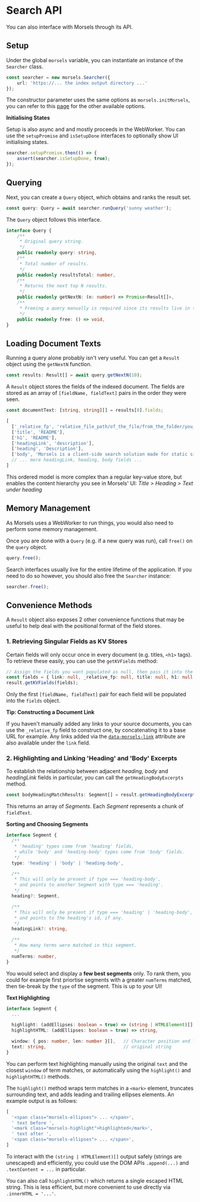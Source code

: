 # Search API

You can also interface with Morsels through its API.

## Setup

Under the global `morsels` variable, you can instantiate an instance of the `Searcher` class.

```ts
const searcher = new morsels.Searcher({
    url: 'https://... the index output directory ...'
});
```

The constructor parameter uses the same options as `morsels.initMorsels`, you can refer to this [page](./search_configuration.md#search-functionality-options) for the other available options.

**Initialising States**

Setup is also async and and mostly proceeds in the WebWorker. You can  use the `setupPromise` and `isSetupDone` interfaces to optionally show UI initialising states.

```ts
searcher.setupPromise.then(() => {
    assert(searcher.isSetupDone, true);
});
```

## Querying

Next, you can create a `Query` object, which obtains and ranks the result set. 

```ts
const query: Query = await searcher.runQuery('sunny weather');
```

The `Query` object follows this interface.

```ts
interface Query {
    /**
     * Original query string.
     */
    public readonly query: string,
    /**
     * Total number of results.
     */
    public readonly resultsTotal: number,
    /**
     * Returns the next top N results.
     */
    public readonly getNextN: (n: number) => Promise<Result[]>,
    /**
     * Freeing a query manually is required since its results live in the WebWorker.
     */
    public readonly free: () => void,
}
```

## Loading Document Texts

Running a query alone probably isn't very useful. You can get a `Result` object using the `getNextN` function.

```ts
const results: Result[] = await query.getNextN(10);
```

A `Result` object stores the fields of the indexed document. The fields are stored as an array of `[fieldName, fieldText]` pairs in the order they were seen.

```ts
const documentText: [string, string][] = results[0].fields;

[
  ['_relative_fp', 'relative_file_path/of_the_file/from_the_folder/you_indexed'],
  ['title', 'README'],
  ['h1', 'README'],
  ['headingLink', 'description'],
  ['heading', 'Description'],
  ['body', 'Morsels is a client-side search solution made for static sites, depending on a pre-built index generated by a CLI tool. Some similar tools in this space are Stork and TinySearch. Morsels does the same, with a focus on providing a more feature rich and relevant search experience, while remaining easy to get started with for common use cases (e.g. single domain static sites).'],
  // ... more headingLink, heading, body fields ...
]
```

This ordered model is more complex than a regular key-value store, but enables the content hierarchy you see in Morsels' UI: *Title > Heading > Text under heading*

## Memory Management

As Morsels uses a WebWorker to run things, you would also need to perform some memory management.

Once you are done with a `Query` (e.g. if a new query was run), call `free()` on the `query` object.

```ts
query.free();
```

Search interfaces usually live for the entire lifetime of the application. If you need to do so however, you should also free the `Searcher` instance:

```ts
searcher.free();
```

## Convenience Methods

A `Result` object also exposes 2 other convenience functions that may be useful to help deal with the positional format of the field stores.

### 1. Retrieving Singular Fields as KV Stores

Certain fields will only occur once in every document (e.g. titles, `<h1>` tags). To retrieve these easily, you can use the `getKVFields` method:

```ts
// Assign the fields you want populated as null, then pass it into the method
const fields = { link: null, _relative_fp: null, title: null, h1: null };
result.getKVFields(fields);
```

Only the first `[fieldName, fieldText]` pair for each field will be populated into the `fields` object.

**Tip: Constructing a Document Link**

If you haven't manually added any links to your source documents, you can use the `_relative_fp` field to construct one, by concatenating it to a base URL for example. Any links added via the [`data-morsels-link`](./linking_to_others.md) attribute are also available under the `link` field.

### 2. Highlighting and Linking 'Heading' and 'Body' Excerpts

To establish the relationship between adjacent *heading*, *body* and *headingLink* fields in particular, you can call the `getHeadingBodyExcerpts` method.

```ts
const bodyHeadingMatchResults: Segment[] = result.getHeadingBodyExcerpts();
```

This returns an array of *Segments*. Each *Segment* represents a chunk of `fieldText`.

**Sorting and Choosing Segments**

```ts
interface Segment {
  /**
   * 'heading' types come from 'heading' fields,
   * while 'body' and 'heading-body' types come from 'body' fields.
   */
  type: 'heading' | 'body' | 'heading-body',

  /**
   * This will only be present if type === 'heading-body',
   * and points to another Segment with type === 'heading'.
   */
  heading?: Segment,

  /**
   * This will only be present if type === 'heading' | 'heading-body',
   * and points to the heading's id, if any.
   */
  headingLink?: string,

  /**
   * How many terms were matched in this segment.
   */
  numTerms: number,
}
```

You would select and display a **few best segments** only. To rank them, you could for example first priortise segments with a greater `numTerms` matched, then tie-break by the `type` of the segment. This is up to your UI!

**Text Highlighting**

```ts
interface Segment {
  ...

  highlight: (addEllipses: boolean = true) => (string | HTMLElement)[],
  highlightHTML: (addEllipses: boolean = true) => string,

  window: { pos: number, len: number }[],   // Character position and length
  text: string,                             // original string
}

```

You can perform text highlighting manually using the original `text` and the closest `window` of term matches, or automatically using the `highlight()` and `highlightHTML()` methods.

The `highlight()` method wraps term matches in a `<mark>` element, truncates surrounding text, and adds leading and trailing ellipses elements. An example output is as follows:

```ts
[
  '<span class="morsels-ellipses"> ... </span>',
  ' text before ',
  '<mark class="morsels-highlight">highlighted</mark>',
  ' text after ',
  '<span class="morsels-ellipses"> ... </span>',
]
```

To interact with the `(string | HTMLElement)[]` output safely (strings are unescaped) and efficiently, you could use the DOM APIs `.append(...)` and `.textContent = ...` in particular.

You can also call `highlightHTML()` which returns a single escaped HTML string. This is less efficient, but more convenient to use directly via `.innerHTML = '...'`.
